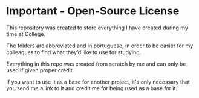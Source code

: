 # Important - Open-Source License

This repository was created to store everything I have created during my time at College.

The folders are abbreviated and in portuguese, in order to be easier for my colleagues to find what they’d like to use for studying.

Everything in this repo was created from scratch by me and can only be used if given proper credit.

If you want to use it as a base for another project, it's only necessary that you send me a link to it and credit me for being used as a base for it.
